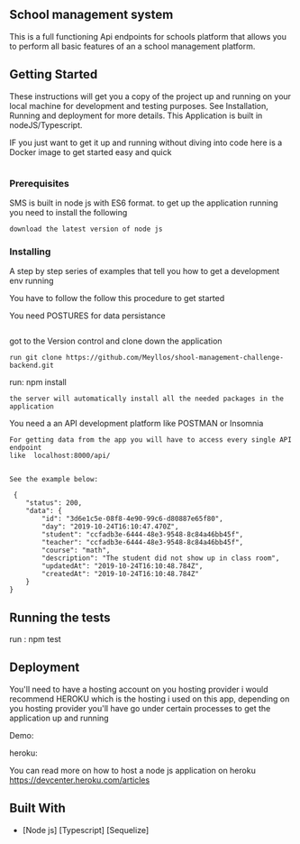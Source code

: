 ## School management system


 This  is a full functioning Api endpoints for schools platform that allows you to perform all basic features of an a school management platform.


## Getting Started

These instructions will get you a copy of the project up and running on your local machine for development and testing purposes. See Installation, Running and deployment for more details.
This Application is built in nodeJS/Typescript.


IF you just want to get it up and running without diving into code here is a Docker image to get started easy and quick

``` 
```


### Prerequisites

SMS is built in node js with ES6 format. to get up the application running you need to 
install the following
```
download the latest version of node js 
```

### Installing

A step by step series of examples that tell you how to get a development env running

You have to follow the follow this procedure to get started


You need POSTURES for data persistance
```
```
got to the Version control and clone down the application
```
run git clone https://github.com/Meyllos/shool-management-challenge-backend.git
```
run:  npm install

```
the server will automatically install all the needed packages in the application
```


You need a an API development platform  like POSTMAN or Insomnia

```
For getting data from the app you will have to access every single API endpoint
like  localhost:8000/api/
```
```Then you'll be able to get a bunch of JSON data:

See the example below: 

 {
    "status": 200,
    "data": {
        "id": "3d6e1c5e-08f8-4e90-99c6-d80887e65f80",
        "day": "2019-10-24T16:10:47.470Z",
        "student": "ccfadb3e-6444-48e3-9548-8c84a46bb45f",
        "teacher": "ccfadb3e-6444-48e3-9548-8c84a46bb45f",
        "course": "math",
        "description": "The student did not show up in class room",
        "updatedAt": "2019-10-24T16:10:48.784Z",
        "createdAt": "2019-10-24T16:10:48.784Z"
    }
}
```

## Running the tests

run : npm test

## Deployment

You'll need to have a hosting account on you hosting provider
i would recommend HEROKU which is the hosting i used on this app, depending on you hosting provider you'll have go under certain processes to get the application up and running 

Demo:

heroku: 


You can read more on how to host a node js application on heroku https://devcenter.heroku.com/articles


## Built With

* [Node js] [Typescript] [Sequelize]
